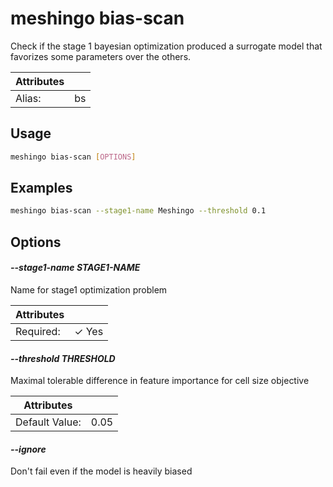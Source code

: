 # meshingo bias-scan

Check if the stage 1 bayesian optimization produced a surrogate model that favorizes some parameters over the others.

| Attributes       | &nbsp;
|------------------|-------------
| Alias:           | bs

## Usage

```bash
meshingo bias-scan [OPTIONS]
```

## Examples

```bash
meshingo bias-scan --stage1-name Meshingo --threshold 0.1
```

## Options

#### *--stage1-name STAGE1-NAME*

Name for stage1 optimization problem

| Attributes      | &nbsp;
|-----------------|-------------
| Required:       | ✓ Yes

#### *--threshold THRESHOLD*

Maximal tolerable difference in feature importance for cell size objective

| Attributes      | &nbsp;
|-----------------|-------------
| Default Value:  | 0.05

#### *--ignore*

Don't fail even if the model is heavily biased


